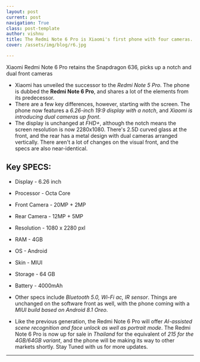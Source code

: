 ```yaml
---
layout: post
current: post
navigation: True
class: post-template
author: vishnu
title: The Redmi Note 6 Pro is Xiaomi's first phone with four cameras.
cover: /assets/img/blog/r6.jpg

---
```

Xiaomi Redmi Note 6 Pro retains the Snapdragon 636, picks up a notch and dual front cameras

* Xiaomi has unveiled the successor to the *Redmi Note 5 Pro*. The phone is dubbed the **Redmi Note 6 Pro**, and shares a lot of the elements from its predecessor.
* There are a few key differences, however, starting with the screen. The phone now features a *6.26-inch 19:9 display with a notch*, and *Xiaomi is introducing dual cameras up front*.
* The display is unchanged at *FHD+*, although the notch means the screen resolution is now 2280x1080. There's 2.5D curved glass at the front, and the rear has a metal design with dual cameras arranged vertically. There aren't a lot of changes on the visual front, and the specs are also near-identical.

## Key SPECS:
 * Display       - 6.26 inch   
 * Processor     - Octa Core  
 * Front Camera  - 20MP + 2MP     
 * Rear Camera   - 12MP + 5MP     
 * Resolution    - 1080 x 2280 pxl
 * RAM           - 4GB           
 * OS            - Android        
 * Skin          - MIUI           
 * Storage       - 64 GB          
 * Battery       - 4000mAh        

* Other specs include *Bluetooth 5.0, Wi-Fi ac, IR sensor*. Things are unchanged on the software front as well, with the phone coming with a *MIUI build based on Android 8.1 Oreo*.

* Like the previous generation, the Redmi Note 6 Pro will offer *AI-assisted scene recognition and face unlock as well as portrait mode*. The Redmi Note 6 Pro is now up for sale in *Thailand* for the equivalent of *215 for the 4GB/64GB variant*, and the phone will be making its way to other markets shortly.
Stay Tuned with us for more updates.
---

